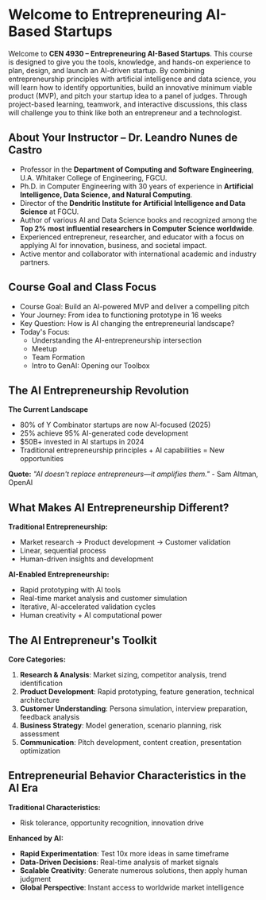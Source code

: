 # Welcome to Entrepreneuring AI-Based Startups

Welcome to **CEN 4930 – Entrepreneuring AI-Based Startups**. This course is designed to give you the tools, knowledge, and hands-on experience to plan, design, and launch an AI-driven startup. By combining entrepreneurship principles with artificial intelligence and data science, you will learn how to identify opportunities, build an innovative minimum viable product (MVP), and pitch your startup idea to a panel of judges. Through project-based learning, teamwork, and interactive discussions, this class will challenge you to think like both an entrepreneur and a technologist.

## About Your Instructor – Dr. Leandro Nunes de Castro

- Professor in the **Department of Computing and Software Engineering**, U.A. Whitaker College of Engineering, FGCU.  
- Ph.D. in Computer Engineering with 30 years of experience in **Artificial Intelligence, Data Science, and Natural Computing**.  
- Director of the **Dendritic Institute for Artificial Intelligence and Data Science** at FGCU.  
- Author of various AI and Data Science books and recognized among the **Top 2% most influential researchers in Computer Science worldwide**.  
- Experienced entrepreneur, researcher, and educator with a focus on applying AI for innovation, business, and societal impact.  
- Active mentor and collaborator with international academic and industry partners. 

## Course Goal and Class Focus
- Course Goal: Build an AI-powered MVP and deliver a compelling pitch
- Your Journey: From idea to functioning prototype in 16 weeks
- Key Question: How is AI changing the entrepreneurial landscape?
- Today's Focus:
  - Understanding the AI-entrepreneurship intersection
  - Meetup
  - Team Formation
  - Intro to GenAI: Opening our Toolbox

## The AI Entrepreneurship Revolution
**The Current Landscape**

- 80% of Y Combinator startups are now AI-focused (2025)
- 25% achieve 95% AI-generated code development
- $50B+ invested in AI startups in 2024
- Traditional entrepreneurship principles + AI capabilities = New opportunities

**Quote:** *"AI doesn't replace entrepreneurs—it amplifies them."* - Sam Altman, OpenAI

## What Makes AI Entrepreneurship Different?
**Traditional Entrepreneurship:**
- Market research → Product development → Customer validation
- Linear, sequential process
- Human-driven insights and development

**AI-Enabled Entrepreneurship:**
- Rapid prototyping with AI tools
- Real-time market analysis and customer simulation
- Iterative, AI-accelerated validation cycles
- Human creativity + AI computational power

## The AI Entrepreneur's Toolkit
**Core Categories:**
1. **Research & Analysis**: Market sizing, competitor analysis, trend identification
2. **Product Development**: Rapid prototyping, feature generation, technical architecture
3. **Customer Understanding**: Persona simulation, interview preparation, feedback analysis
4. **Business Strategy**: Model generation, scenario planning, risk assessment
5. **Communication**: Pitch development, content creation, presentation optimization

## Entrepreneurial Behavior Characteristics in the AI Era
**Traditional Characteristics:**
- Risk tolerance, opportunity recognition, innovation drive

**Enhanced by AI:**
- **Rapid Experimentation**: Test 10x more ideas in same timeframe
- **Data-Driven Decisions**: Real-time analysis of market signals
- **Scalable Creativity**: Generate numerous solutions, then apply human judgment
- **Global Perspective**: Instant access to worldwide market intelligence



